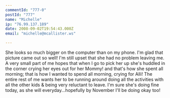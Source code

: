 ```yaml
---
commentId: "777-0"
postId: "777"
name: "Michelle"
ip: "76.99.137.189"
date: 2008-09-02T19:54:43.000Z
email: "michelle@mcallister.ws"

---
```

<p>She looks so much bigger on the computer than on my phone.  I'm glad that picture came out so well!  I'm still upset that she had no problem leaving me.  A very small part of me hopes that when I go to pick her up she's huddled in the corner crying her eyes out for her Mommy! and that's how she spent all morning; that is how I wanted to spend all morning, crying for Alli!  The entire rest of me wants her to be running around doing all the activities with all the other kids &amp; being very reluctant to leave.  I'm sure she's doing fine today, as she will everyday...hopefully by November I'll be doing okay too!</p>